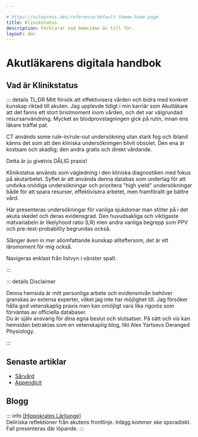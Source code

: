 ```yaml
---

# https://vitepress.dev/reference/default-theme-home-page
title: Klinikstatus
description: Förklarar vad hemsidan är till för.
layout: doc
---
```


# Akutläkarens digitala handbok

##  Vad är Klinikstatus 

::: details <ye>TL;DR</ye> Mitt försök att effektivisera vården och bidra med konkret kunskap riktad till akuten.
Jag upplevde tidigt i min karriär som Akutläkare att det fanns ett stort bristmoment inom vården, och det var välgrundad resursanvändning. Mycket av blodprovstagningen gick på rutin, innan ens läkare träffat pat.

CT används some rule-in/rule-out undersökning utan stark fog och ibland känns det som att den kliniska undersökningen blivit obsolet. Den ena är kostsam och skadlig; den andra gratis och direkt vårdande.

Detta är ju givetvis <re>DÅLIG</re> praxis!

<ye>Klinikstatus</ye> används som vägledning i den kliniska diagnostiken med fokus på akutarbetet. Syftet är att använda denna databas som underlag för att undvika onödiga undersökningar och prioritera "high yield" undersökningar både för att spara resurser, effektivisera arbetet, men framförallt ge bättre vård.  

Här presenteras undersökningar för vanliga sjukdomar man stöter på i det akuta skedet och deras evidensgrad. Den huvudsakliga och viktigaste mätvariabeln är likelyhood ratio (LR) men andra vanliga begrepp som PPV och pre-test-probability begrundas också. 

Slänger även in mer allomfattande kunskap allteftersom, det är ett läromoment för mig också.

Navigeras enklast från listvyn i vänster spalt. 

:::

::: details <re>Disclaimer</re>

<p class="disclaimer-text">

Denna hemsida är mitt personliga arbete och evidensnivån behöver granskas av externa experter, vilket jag inte har  möjlighet till. Jag försöker hålla god vetenskaplig praxis men kan omöjligt vara lika rigorös som förväntas av officiella databaser.  
Du är själv ansvarig för dina egna beslut och slutsatser. På sätt och vis kan hemsidan betraktas som en vetenskaplig blog, likt <ye>Alex Yartsevs Deranged Physiology.</ye>

</p>

:::

## Senaste artiklar
* [Sårvård](sårvård/sårvård.md)
* [Appendicit](kirurgi/appendicit.md)

## Blogg
::: info [<ye>[Hippokrates Lärljunge]</ye>](hippokrates-lärljunge/hippokrates-lärljunge.md)  
Deliriska reflektioner från akutens frontlinje. Inlägg kommer ske sporadiskt. Fall presenteras där löpande.
:::